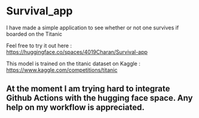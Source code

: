# Survival_app
I have made a simple application to see whether or not one survives if boarded on the Titanic

Feel free to try it out here : https://huggingface.co/spaces/4019Charan/Survival-app

This model is trained on the titanic dataset on Kaggle : https://www.kaggle.com/competitions/titanic


## At the moment I am trying hard to integrate Github Actions with the hugging face space. Any help on my workflow is appreciated.
